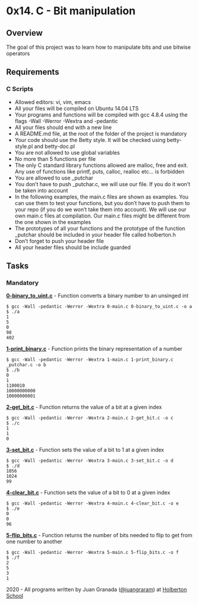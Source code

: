 # 0x14. C - Bit manipulation

## Overview
The goal of this project was to learn how to manipulate bits and use bitwise operators

## Requirements
### C Scripts
* Allowed editors: vi, vim, emacs
* All your files will be compiled on Ubuntu 14.04 LTS
* Your programs and functions will be compiled with gcc 4.8.4 using the flags -Wall -Werror -Wextra and -pedantic
* All your files should end with a new line
* A README.md file, at the root of the folder of the project is mandatory
* Your code should use the Betty style. It will be checked using betty-style.pl and betty-doc.pl
* You are not allowed to use global variables
* No more than 5 functions per file
* The only C standard library functions allowed are malloc, free and exit. Any use of functions like printf, puts, calloc, realloc etc… is forbidden
* You are allowed to use _putchar
* You don’t have to push _putchar.c, we will use our file. If you do it won’t be taken into account
* In the following examples, the main.c files are shown as examples. You can use them to test your functions, but you don’t have to push them to your repo (if you do we won’t take them into account). We will use our own main.c files at compilation. Our main.c files might be different from the one shown in the examples
* The prototypes of all your functions and the prototype of the function _putchar should be included in your header file called holberton.h
* Don’t forget to push your header file
* All your header files should be include guarded

## Tasks
### Mandatory
**[0-binary_to_uint.c](0-binary_to_uint.c)** - Function converts a binary number to an unsinged int
```
$ gcc -Wall -pedantic -Werror -Wextra 0-main.c 0-binary_to_uint.c -o a
$ ./a 
1
5
0
98
402
```

**[1-print_binary.c](1-print_binary.c)** - Function prints the binary representation of a number
```
$ gcc -Wall -pedantic -Werror -Wextra 1-main.c 1-print_binary.c _putchar.c -o b
$ ./b 
0
1
1100010
10000000000
10000000001
```

**[2-get_bit.c](2-get_bit.c)** - Function returns the value of a bit at a given index
```
$ gcc -Wall -pedantic -Werror -Wextra 2-main.c 2-get_bit.c -o c
$ ./c
1
1
0
```

**[3-set_bit.c](3-set_bit.c)** - Function sets the value of a bit to 1 at a given index
```
$ gcc -Wall -pedantic -Werror -Wextra 3-main.c 3-set_bit.c -o d
$ ./d
1056
1024
99
```

**[4-clear_bit.c](4-clear_bit.c)** - Function sets the value of a bit to 0 at a given index
```
$ gcc -Wall -pedantic -Werror -Wextra 4-main.c 4-clear_bit.c -o e
$ ./e
0
0
96
```

**[5-flip_bits.c](5-flip_bits.c)** - Function returns the number of bits needed to flip to get from one number to another
```
$ gcc -Wall -pedantic -Werror -Wextra 5-main.c 5-flip_bits.c -o f
$ ./f
2
5
3
1
```


2020 - All programs written by Juan Granada ([@juangraram](https://twitter.com/juangraram)) at [Holberton School](https://www.holbertonschool.com/)